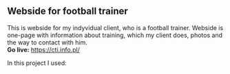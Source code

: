 ## Webside for football trainer
This is webside for my indyvidual client, who is a football trainer. Webside is one-page with information about training, which my client does, photos and the way to contact with him.
<br>
<strong>Go live:</strong> https://cti.info.pl/

In this project I used:

